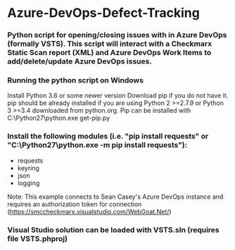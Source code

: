 # Azure-DevOps-Defect-Tracking
### Python script for opening/closing issues with in Azure DevOps (formally VSTS). This script will interact with a Checkmarx Static Scan report (XML) and Azure DevOps Work Items to add/delete/update Azure DevOps issues.

### Running the python script on Windows
Install Python 3.6 or some newer version
Download pip if you do not have it. pip should be already installed if you are using Python 2 >=2.7.9 or Python 3 >=3.4 downloaded from python.org. Pip can be installed with C:\Python27\python.exe get-pip.py

### Install the following modules (i.e. "pip install requests" or "C:\Python27\python.exe -m pip install requests"):
  - requests
  - keyring
  - json
  - logging
  
Note: This example connects to Sean Casey's Azure DevOps instance and requires an authorization token for connection (https://smccheckmarx.visualstudio.com/WebGoat.Net/)

### Visual Studio solution can be loaded with VSTS.sln (requires file VSTS.phproj)
